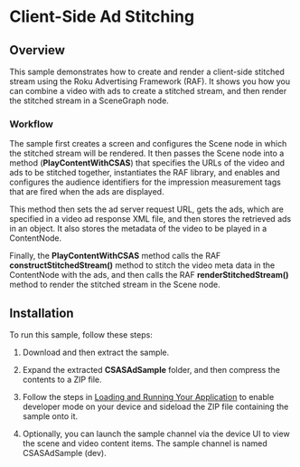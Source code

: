 # Client-Side Ad Stitching

## **Overview**

This sample demonstrates how to create and render a client-side stitched stream using the Roku Advertising Framework (RAF). It shows you how you can combine a video with ads to create a stitched stream, and then render the stitched stream in a SceneGraph node. 

### **Workflow**

The sample first creates a screen and configures the Scene node in which the stitched stream will be rendered. It then passes the Scene node into a method (**PlayContentWithCSAS**) that specifies the URLs of the video and ads to be stitched together, instantiates the RAF library, and enables and configures the audience identifiers for the impression measurement tags that are fired when the ads are displayed. 

This method then sets the ad server request URL, gets the ads, which are specified in a video ad response XML file, and then stores the retrieved ads in an object. It also stores the metadata of the video to be played in a ContentNode. 

Finally, the **PlayContentWithCSAS** method calls the RAF **constructStitchedStream()** method to stitch the video meta data in the ContentNode with the ads, and then calls the RAF **renderStitchedStream()** method to render the stitched stream in the Scene node. 

## **Installation**

To run this sample, follow these steps:

1. Download and then extract the sample.

2. Expand the extracted **CSASAdSample** folder, and then compress the contents to a ZIP file.

3. Follow the steps in [Loading and Running Your Application](https://sdkdocs.roku.com/display/sdkdoc/Loading+and+Running+Your+Application) to enable developer mode on your device and sideload the ZIP file containing the sample onto it.

4. Optionally, you can launch the sample channel via the device UI to view the scene and video content items. The sample channel is named CSASAdSample (dev).

